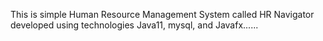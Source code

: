 This is simple Human Resource Management System called HR Navigator developed using technologies Java11, mysql, and Javafx......
